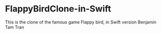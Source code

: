 # FlappyBirdClone-in-Swift
This is the clone of the famous game Flappy bird, in Swift version
Benjamin Tam Tran
